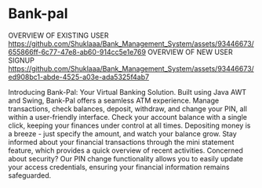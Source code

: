 # Bank-pal

OVERVIEW OF EXISTING USER
https://github.com/Shuklaaa/Bank_Management_System/assets/93446673/655866ff-6c77-47e8-ab60-914cc5e1e769
OVERVIEW OF NEW USER SIGNUP
https://github.com/Shuklaaa/Bank_Management_System/assets/93446673/ed908bc1-abde-4525-a03e-ada5325f4ab7

Introducing Bank-Pal: Your Virtual Banking Solution. Built using Java AWT and Swing, Bank-Pal offers a seamless ATM experience. Manage transactions, check balances, deposit, withdraw, and change your PIN, all within a user-friendly interface. 
Check your account balance with a single click, keeping your finances under control at all times. Depositing money is a breeze - just specify the amount, and watch your balance grow. 
Stay informed about your financial transactions through the mini statement feature, which provides a quick overview of recent activities.
Concerned about security? Our PIN change functionality allows you to easily update your access credentials, ensuring your financial information remains safeguarded. 
